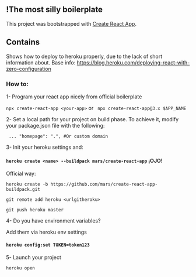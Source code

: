 ## !The most silly boilerplate

This project was bootstrapped with [Create React App](https://github.com/facebook/create-react-app).

## Contains

Shows how to deploy to heroku properly, due to the lack of short information about.
Base info:
https://blog.heroku.com/deploying-react-with-zero-configuration


### How to:

1- Program your react app nicely from official boilerplate

`
npx create-react-app <your-app>
` 
or
` 
npx create-react-app@3.x $APP_NAME
` 

2- Set a local path for your project on build phase. To achieve it, modify your package.json file with the following:

`  ...
   "homepage": ".", #Or custom domain
`

3- Init your heroku settings and: 

#### `heroku create <name> --buildpack mars/create-react-app` ¡OJO!

Official way:

`heroku create -b https://github.com/mars/create-react-app-buildpack.git`

 `git remote add heroku <urlgitheroku>`
 
 `git push heroku master`

4- Do you have environment variables?

Add them via heroku env settings

#### `heroku config:set TOKEN=token123`

5- Launch your project

 `heroku open`